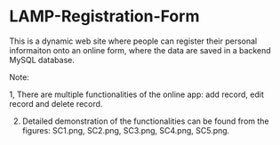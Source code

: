 # LAMP-Registration-Form
This is a dynamic web site where people can register their personal informaiton onto an online form, where the data are saved in a backend MySQL database. 

Note:

1, There are multiple functionalities of the online app: add record, edit record and delete record.

2. Detailed demonstration of the functionalities can be found from the figures: SC1.png, SC2.png, SC3.png, SC4.png, SC5.png.
